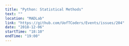 ```yaml
---
title: "Python: Statistical Methods"
text: ""
location: "MADLab"
link: "https://github.com/UofTCoders/Events/issues/204"
date: "2018-12-06"
startTime: "18:10"
endTime: "19:00"
---
```

